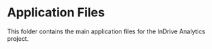 # Application Files

This folder contains the main application files for the InDrive Analytics project.
